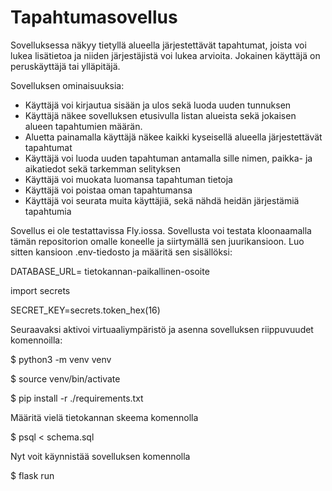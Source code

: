 # Tapahtumasovellus

Sovelluksessa näkyy tietyllä alueella järjestettävät tapahtumat, joista voi lukea lisätietoa ja niiden järjestäjistä voi lukea arvioita. Jokainen käyttäjä on peruskäyttäjä tai ylläpitäjä.

Sovelluksen ominaisuuksia:

- Käyttäjä voi kirjautua sisään ja ulos sekä luoda uuden tunnuksen
- Käyttäjä näkee sovelluksen etusivulla listan alueista sekä jokaisen alueen tapahtumien määrän.
- Aluetta painamalla käyttäjä näkee kaikki kyseisellä alueella järjestettävät tapahtumat
- Käyttäjä voi luoda uuden tapahtuman antamalla sille nimen, paikka- ja aikatiedot sekä tarkemman selityksen
- Käyttäjä voi muokata luomansa tapahtuman tietoja
- Käyttäjä voi poistaa oman tapahtumansa
- Käyttäjä voi seurata muita käyttäjiä, sekä nähdä heidän järjestämiä tapahtumia





Sovellus ei ole testattavissa Fly.iossa.
Sovellusta voi testata kloonaamalla tämän repositorion omalle koneelle ja siirtymällä sen juurikansioon. 
Luo sitten kansioon .env-tiedosto ja määritä sen sisällöksi: 



DATABASE_URL= tietokannan-paikallinen-osoite

import secrets

SECRET_KEY=secrets.token_hex(16)



Seuraavaksi aktivoi virtuaaliympäristö ja asenna sovelluksen riippuvuudet komennoilla:

$ python3 -m venv venv

$ source venv/bin/activate

$ pip install -r ./requirements.txt



Määritä vielä tietokannan skeema komennolla

$ psql < schema.sql

Nyt voit käynnistää sovelluksen komennolla

$ flask run


